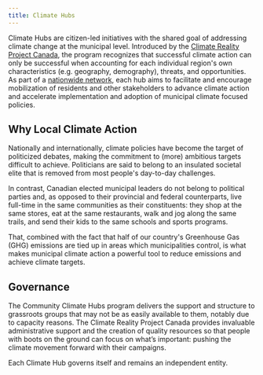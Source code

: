```yaml
---
title: Climate Hubs
---
```

Climate Hubs are citizen-led initiatives with the shared goal of addressing climate change at the municipal level. Introduced by the [Climate Reality Project Canada](https://www.climatereality.ca/), the program recognizes that successful climate action can only be successful when accounting for each individual region's own characteristics (e.g. geography, demography), threats, and opportunities. As part of a [nationwide network](https://www.climatehub.ca/), each hub aims to facilitate and encourage mobilization of residents and other stakeholders to advance climate action and accelerate implementation and adoption of municipal climate focused policies.

## Why Local Climate Action
Nationally and internationally, climate policies have become the target of politicized debates, making the commitment to (more) ambitious targets difficult to achieve. Politicians are said to belong to an insulated societal elite that is removed from most people's day-to-day challenges.

In contrast, Canadian elected municipal leaders do not belong to political parties and, as opposed to their provincial and federal counterparts, live full-time in the same communities as their constituents: they shop at the same stores, eat at the same restaurants, walk and jog along the same trails, and send their kids to the same schools and sports programs.

That, combined with the fact that half of our country's Greenhouse Gas (GHG) emissions are tied up in areas which municipalities control, is what makes municipal climate action a powerful tool to reduce emissions and achieve climate targets.

## Governance
The Community Climate Hubs program delivers the support and structure to grassroots groups that may not be as easily available to them, notably due to capacity reasons. The Climate Reality Project Canada provides invaluable administrative support and the creation of quality resources so that people with boots on the ground can focus on what’s important: pushing the climate movement forward with their campaigns.

Each Climate Hub governs itself and remains an independent entity.